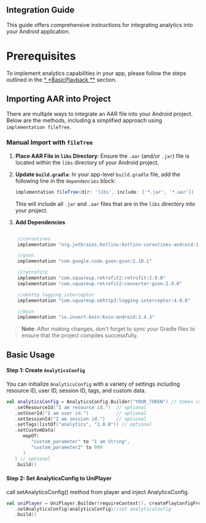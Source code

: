 ## Integration Guide

This guide offers comprehensive instructions for integrating analytics into your Android
application.

# Prerequisites

To implement analytics capabilities in your app, please follow the steps outlined in the [*
*BasicPlayback
**](https://github.com/BlendVision/Android-Player-SDK/tree/feature/integrate_sample/BasicPlayback)
section.

## Importing AAR into Project

There are multiple ways to integrate an AAR file into your Android project. Below are the methods,
including a simplified approach using `implementation fileTree`.

### Manual Import with `fileTree`

1. **Place AAR File in `libs` Directory**: Ensure the `.aar` (and/or `.jar`) file is located within
   the `libs` directory of your Android project.

2. **Update `build.gradle`**: In your app-level `build.gradle` file, add the following line in
   the `dependencies` block:

    ```gradle
    implementation fileTree(dir: 'libs', include: ['*.jar', '*.aar'])
    ```

   This will include all `.jar` and `.aar` files that are in the `libs` directory into your project.

3. **Add Dependencies**

```gradle

    //coroutines
    implementation "org.jetbrains.kotlinx:kotlinx-coroutines-android:1.7.3"

    //gson
    implementation "com.google.code.gson:gson:2.10.1"

    //retrofit2
    implementation "com.squareup.retrofit2:retrofit:2.9.0"
    implementation "com.squareup.retrofit2:converter-gson:2.9.0"

    //okhttp_logging_interceptor
    implementation "com.squareup.okhttp3:logging-interceptor:4.9.0"

    //koin
    implementation "io.insert-koin:koin-android:3.4.3"

```

> **Note**: After making changes, don't forget to sync your Gradle files to ensure that the project
> compiles successfully.

## Basic Usage

#### Step 1: Create `AnalyticsConfig`

You can initialize `AnalyticsConfig` with a variety of settings including resource ID, user ID,
session ID, tags, and custom data.

```kotlin
val analyticsConfig = AnalyticsConfig.Builder("YOUR_TOKEN") // token is required
   .setResourceId("I am resource id.")  // optional
   .setUserId("I am user id.")          // optional
   .setSessionId("I am session id.")    // optional
   .setTags(listOf("analytics", "1.0.0")) // optional
   .setCustomData(
      mapOf(
         "custom_parameter" to "I am String",
         "custom_parameter2" to 999
      )
   ) // optional
   .build()
```

#### Step 2: Set AnalyticsConfig to UniPlayer

call setAnalyticsConfig() method from player and inject AnalyticsConfig.

```kotlin
val uniPlayer = UniPlayer.Builder(requireContext(), createPlayConfigFromArgument())
   .setAnalyticsConfig(analyticsConfig)//set analyticsConfig
   .build()
```




